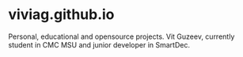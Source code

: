 # viviag.github.io

Personal, educational and opensource projects.
Vit Guzeev, currently student in CMC MSU and junior developer in SmartDec.

